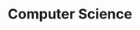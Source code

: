 ---
layout: list
title: Computer Science
slug: cs

description: >
  [Network의 관하여..](https://aminsc.github.io/network/)

sitemap: false
---